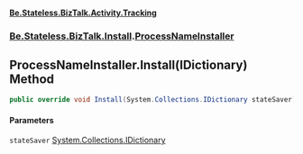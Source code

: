 #### [Be.Stateless.BizTalk.Activity.Tracking](README.md 'README')
### [Be.Stateless.BizTalk.Install](Be.Stateless.BizTalk.Install.md 'Be.Stateless.BizTalk.Install').[ProcessNameInstaller](ProcessNameInstaller.md 'Be.Stateless.BizTalk.Install.ProcessNameInstaller')

## ProcessNameInstaller.Install(IDictionary) Method

```csharp
public override void Install(System.Collections.IDictionary stateSaver);
```
#### Parameters

<a name='Be.Stateless.BizTalk.Install.ProcessNameInstaller.Install(System.Collections.IDictionary).stateSaver'></a>

`stateSaver` [System.Collections.IDictionary](https://docs.microsoft.com/en-us/dotnet/api/System.Collections.IDictionary 'System.Collections.IDictionary')